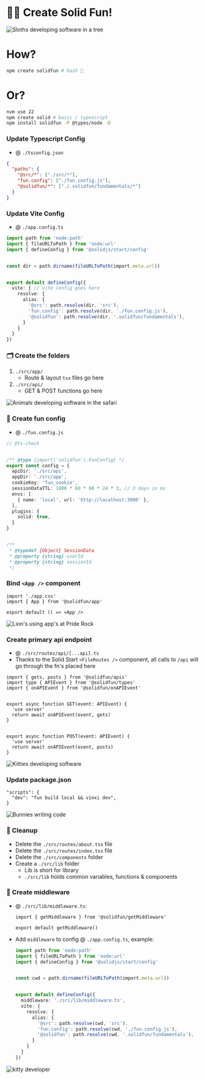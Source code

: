 # 🧚‍♀️ Create Solid Fun!
![Sloths developing software in a tree](https://i.imgur.com/LognTyf.jpeg)



# How?
```bash
npm create solidfun # bash 🧙
```



# Or?
```bash
nvm use 22
npm create solid # basic / typescript
npm install solidfun -P @types/node -D
```



### Update Typescript Config
- @ `./tsconfig.json`
```json
{
  "paths": {
    "@src/*": ["./src/*"],
    "fun.config": ["./fun.config.js"],
    "@solidfun/*": ["./.solidfun/fundamentals/*"]
  }
}
```



### Update Vite Config
- @ `./app.config.ts`
```ts
import path from 'node:path'
import { fileURLToPath } from 'node:url'
import { defineConfig } from '@solidjs/start/config'


const dir = path.dirname(fileURLToPath(import.meta.url))


export default defineConfig({
  vite: { // vite config goes here
    resolve: {
      alias: {
        '@src': path.resolve(dir, 'src'),
        'fun.config': path.resolve(dir, './fun.config.js'),
        '@solidfun': path.resolve(dir, '.solidfun/fundamentals'),
      }
    }
  }
})
```



### 🗂️ Create the folders
1. `./src/app/`
    - Route & layout `tsx` files go here
2. `./src/api/`
    - GET & POST functions go here



![Animals developing software in the safari](https://i.imgur.com/9WBk7EM.png)



### 🥳 Create fun config
- @ `./fun.config.js`
```ts
// @ts-check 


/** @type {import('solidfun').FunConfig} */
export const config = {
  apiDir: './src/api',
  appDir: './src/app',
  cookieKey: 'fun_cookie',
  sessionDataTTL: 1000 * 60 * 60 * 24 * 3, // 3 days in ms
  envs: [
    { name: 'local', url: 'http://localhost:3000' },
  ],
  plugins: {
    solid: true,
  }
}


/** 
 * @typedef {Object} SessionData
 * @property {string} userId
 * @property {string} sessionId
 */
```



### Bind `<App />` component
```tsx
import './app.css'
import { App } from '@solidfun/app'

export default () => <App />
```



![Lion's using app's at Pride Rock](https://i.imgur.com/37aoJkk.png)



### Create primary api endpoint
- @ `./src/routes/api/[...api].ts`
- Thanks to the Solid Start `<FileRoutes />` component, all calls to `/api` will go through the fn's placed here
```tsx
import { gets, posts } from '@solidfun/apis'
import type { APIEvent } from '@solidfun/types'
import { onAPIEvent } from '@solidfun/onAPIEvent'


export async function GET(event: APIEvent) {
  'use server'
  return await onAPIEvent(event, gets)
}


export async function POST(event: APIEvent) {
  'use server'
  return await onAPIEvent(event, posts)
}
```



![Kitties developing software](https://i.imgur.com/Ao8xTG5.png)



### Update package.json
```
"scripts": {
  "dev": "fun build local && vinxi dev",
}
```



![Bunnies writing code](https://i.imgur.com/d0wINvM.jpeg)



### 🧼 Cleanup 
- Delete the `./src/routes/about.tsx` file
- Delete the `./src/routes/index.tsx` file
- Delete the `./src/components` folder
- Create a `./src/lib` folder
    - Lib is short for library
    - `./src/lib` holds common variables, functions & components



### 🙏 Create middleware
-  @ `./src/lib/middleware.ts`:
    ```tsx
    import { getMiddleware } from '@solidfun/getMiddleware'

    export default getMiddleware()
    ```
  - Add `middleware` to config @ `./app.config.ts`, example:
    ```ts
    import path from 'node:path'
    import { fileURLToPath } from 'node:url'
    import { defineConfig } from '@solidjs/start/config'


    const cwd = path.dirname(fileURLToPath(import.meta.url))


    export default defineConfig({
      middleware: './src/lib/middleware.ts',
      vite: {
        resolve: {
          alias: {
            '@src': path.resolve(cwd, 'src'),
            'fun.config': path.resolve(cwd, './fun.config.js'),
            '@solidfun': path.resolve(cwd, '.solidfun/fundamentals'),
          }
        }
      }
    })
    ```



![kitty developer](https://camo.githubusercontent.com/68c3849e22315c2dc02b02b433db1b51ae7fefe0372bf395b2a75ab4f692941f/68747470733a2f2f692e696d6775722e636f6d2f7a6378436b4a482e706e67)
